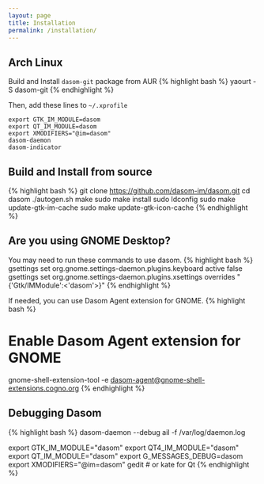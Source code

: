 ```yaml
---
layout: page
title: Installation
permalink: /installation/
---
```


## Arch Linux
Build and Install ```dasom-git``` package from AUR
{% highlight bash %}
yaourt -S dasom-git
{% endhighlight %}

Then, add these lines to ```~/.xprofile```
~~~
export GTK_IM_MODULE=dasom
export QT_IM_MODULE=dasom
export XMODIFIERS="@im=dasom"
dasom-daemon
dasom-indicator
~~~

## Build and Install from source
{% highlight bash %}
git clone https://github.com/dasom-im/dasom.git
cd dasom
./autogen.sh
make
sudo make install
sudo ldconfig
sudo make update-gtk-im-cache
sudo make update-gtk-icon-cache
{% endhighlight %}

## Are you using GNOME Desktop?
You may need to run these commands to use dasom.
{% highlight bash %}
gsettings set org.gnome.settings-daemon.plugins.keyboard active false
gsettings set org.gnome.settings-daemon.plugins.xsettings overrides "{'Gtk/IMModule':<'dasom'>}"
{% endhighlight %}

If needed, you can use Dasom Agent extension for GNOME.
{% highlight bash %}
# Enable Dasom Agent extension for GNOME
gnome-shell-extension-tool -e dasom-agent@gnome-shell-extensions.cogno.org
{% endhighlight %}

## Debugging Dasom
{% highlight bash %}
dasom-daemon --debug
ail -f /var/log/daemon.log

export GTK_IM_MODULE="dasom"
export QT4_IM_MODULE="dasom"
export QT_IM_MODULE="dasom"
export G_MESSAGES_DEBUG=dasom
export XMODIFIERS="@im=dasom"
gedit # or kate for Qt
{% endhighlight %}
